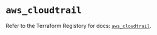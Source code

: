 # `aws_cloudtrail`

Refer to the Terraform Registory for docs: [`aws_cloudtrail`](https://registry.terraform.io/providers/hashicorp/aws/5.10.0/docs/resources/cloudtrail).
